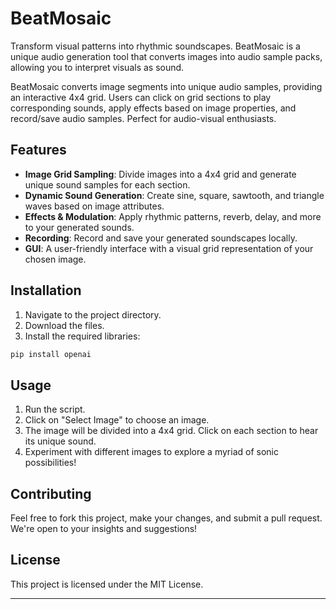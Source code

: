 
# BeatMosaic

Transform visual patterns into rhythmic soundscapes. BeatMosaic is a unique audio generation tool that converts images into audio sample packs, allowing you to interpret visuals as sound.

BeatMosaic converts image segments into unique audio samples, providing an interactive 4x4 grid. Users can click on grid sections to play corresponding sounds, apply effects based on image properties, and record/save audio samples. Perfect for audio-visual enthusiasts.


## Features

- **Image Grid Sampling**: Divide images into a 4x4 grid and generate unique sound samples for each section.
- **Dynamic Sound Generation**: Create sine, square, sawtooth, and triangle waves based on image attributes.
- **Effects & Modulation**: Apply rhythmic patterns, reverb, delay, and more to your generated sounds.
- **Recording**: Record and save your generated soundscapes locally.
- **GUI**: A user-friendly interface with a visual grid representation of your chosen image.

## Installation

1. Navigate to the project directory.
2. Download the files.
3. Install the required libraries:
```bash
pip install openai
```

## Usage

1. Run the script.
2. Click on "Select Image" to choose an image.
3. The image will be divided into a 4x4 grid. Click on each section to hear its unique sound.
4. Experiment with different images to explore a myriad of sonic possibilities!

## Contributing

Feel free to fork this project, make your changes, and submit a pull request. We're open to your insights and suggestions!

## License

This project is licensed under the MIT License.

---

